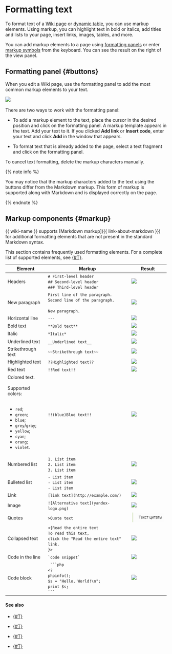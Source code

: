 # Formatting text

To format text of a [Wiki page](pages-types.md#page) or [dynamic table](pages-types.md#grid), you can use markup elements. Using markup, you can highlight text in bold or italics, add titles and lists to your page, insert links, images, tables, and more.

You can add markup elements to a page using [formatting panels](#buttons) or enter [markup symbols](#markup) from the keyboard. You can see the result on the right of the view panel.

## Formatting panel {#buttons}

When you edit a Wiki page, use the formatting panel to add the most common markup elements to your text.

![](../_assets/wiki/format_pane.png)

There are two ways to work with the formatting panel:

- To add a markup element to the text, place the cursor in the desired position and click on the formatting panel. A markup template appears in the text. Add your text to it. If you clicked **Add link** or **Insert code**, enter your text and click **Add** in the window that appears.

- To format text that is already added to the page, select a text fragment and click on the formatting panel.

To cancel text formatting, delete the markup characters manually.

{% note info %}

You may notice that the markup characters added to the text using the buttons differ from the Markdown markup. This form of markup is supported along with Markdown and is displayed correctly on the page.

{% endnote %}

## Markup components {#markup}

{{ wiki-name }} supports [Markdown markup]({{ link-about-markdown }}) for additional formatting elements that are not present in the standard Markdown syntax.

This section contains frequently used formatting elements. For a complete list of supported elements, see [{#T}](static-markup.md).

| Element | Markup | Result |
--- | --- | ---
| Headers | `# First-level header`<br/>`## Second-level header`<br/>`### Third-level header` | ![](../_assets/wiki/h1-h3.png) |
| New paragraph | `First line of the paragraph.`<br/>`Second line of the paragraph.`<br/><br/>`New paragraph.` | ![](../_assets/wiki/new-par.png) |
| Horizontal line | `---` | ![](../_assets/wiki/hr.png) |
| Bold text | `**Bold text**` | ![](../_assets/wiki/bold.png) |
| Italic | `*Italic*` | ![](../_assets/wiki/italic.png) |
| Underlined text | `__Underlined text__` | ![](../_assets/wiki/underlined.png) |
| Strikethrough text | `~~Strikethrough text~~` | ![](../_assets/wiki/crossed.png) |
| Highlighted text | `??Highlighted text??` | ![](../_assets/wiki/red-background.png) |
| Red text | `!!Red text!!` | ![](../_assets/wiki/red-colored.png) |
| Colored text.<br/><br/>Supported colors:<br/><br/><ul><li>`red`;</li><li>`green`;</li><li>`blue`;</li><li>`grey`/`gray`;</li><li>`yellow`;</li><li>`cyan`;</li><li>`orang`;</li><li>`violet`.</li></ul> | `!!(blue)Blue text!!` | ![](../_assets/wiki/colored.png) |
| Numbered list | `1. List item`<br/>`2. List item`<br/>`3. List item` | ![](../_assets/wiki/ol-flat.png) |
| Bulleted list | `- List item`<br/>`- List item`<br/>`- List item` | ![](../_assets/wiki/ul-flat.png) |
| Link | `[link text](http://example.com/)` | ![](../_assets/wiki/hyperlink.png) |
| Image | `![Alternative text](yandex-logo.png)` | ![](../_assets/wiki/logo95x37x8.png) |
| Quotes | `>Quote text` | ![](../_assets/wiki/qote-short.png) |
| Collapsed text | `<{Read the entire text`<br/>`To read this text,`<br/>`click the "Read the entire text" link.`<br/>`}>` | ![](../_assets/wiki/cut.png) |
| Code in the line | ``` `code snippet` ``` | ![](../_assets/wiki/source-code-2.png) |
| Code block | ` ```php`<br/>`<?`<br/>`phpinfo();`<br/>`$s = "Hello, World!\n";`<br/>`print $s;`<br/>` ``` ` | ![](../_assets/wiki/code-block.png) |


#### See also

- [{#T}](add-image.md)

- [{#T}](add-grid.md)

- [{#T}](attach-file.md)

- [{#T}](actions/toc.md)